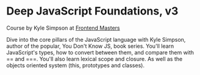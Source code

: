 # Deep JavaScript Foundations, v3

Course by Kyle Simpson at [Frontend Masters](https://frontendmasters.com/courses/deep-javascript-v3/)

Dive into the core pillars of the JavaScript language with Kyle Simpson, author of the popular, You Don't Know JS, book series. You'll learn JavaScript's types, how to convert between them, and compare them with == and ===. You'll also learn lexical scope and closure. As well as the objects oriented system (this, prototypes and classes).

